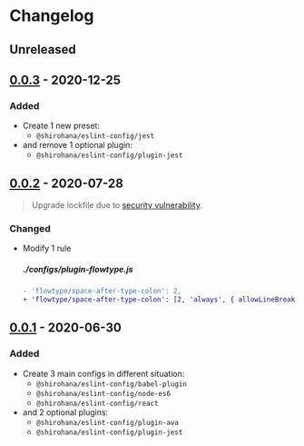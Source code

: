 Changelog
=========

Unreleased
----------

[0.0.3] - 2020-12-25
--------------------

### Added
- Create 1 new preset:
    - `@shirohana/eslint-config/jest`
- and remove 1 optional plugin:
    - `@shirohana/eslint-config/plugin-jest`

[0.0.2] - 2020-07-28
--------------------
> Upgrade lockfile due to [security vulnerability](https://github.com/shirohana/eslint-config/pull/1).

### Changed
- Modify 1 rule
    ##### ./configs/plugin-flowtype.js
    ```diff
    - 'flowtype/space-after-type-colon': 2,
    + 'flowtype/space-after-type-colon': [2, 'always', { allowLineBreak: true }],
    ```

[0.0.1] - 2020-06-30
--------------------

### Added
- Create 3 main configs in different situation:
    - `@shirohana/eslint-config/babel-plugin`
    - `@shirohana/eslint-config/node-es6`
    - `@shirohana/eslint-config/react`
- and 2 optional plugins:
    - `@shirohana/eslint-config/plugin-ava`
    - `@shirohana/eslint-config/plugin-jest`

[0.0.3]: https://github.com/shirohana/eslint-config/releases/tag/v0.0.3
[0.0.2]: https://github.com/shirohana/eslint-config/releases/tag/v0.0.2
[0.0.1]: https://github.com/shirohana/eslint-config/releases/tag/v0.0.1
